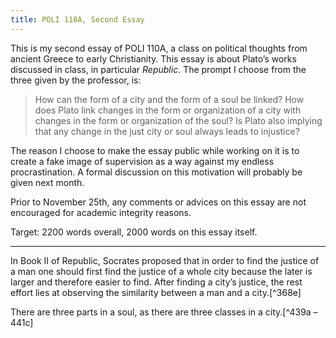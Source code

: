 ```yaml
---
title: POLI 110A, Second Essay
---
```


This is my second essay of POLI 110A, a class on political thoughts from ancient Greece to early Christianity. This essay is about Plato’s works discussed in class, in particular _Republic_. The prompt I choose from the three given by the professor, is:

> How can the form of a city and the form of a soul be linked? How does Plato link changes in the form or organization of a city with changes in the form or organization of the soul? Is Plato also implying that any change in the just city or soul always leads to injustice?

The reason I choose to make the essay public while working on it is to create a fake image of supervision as a way against my endless procrastination. A formal discussion on this motivation will probably be given next month.

Prior to November 25th, any comments or advices on this essay are not encouraged for academic integrity reasons.

Target: 2200 words overall, 2000 words on this essay itself.

----

In Book II of Republic, Socrates proposed that in order to find the justice of a man one should first find the justice of a whole city because the later is larger and therefore easier to find. After finding a city’s justice, the rest effort lies at observing the similarity between a man and a city.[^368e] 

There are three parts in a soul, as there are three classes in a city.[^439a – 441c]